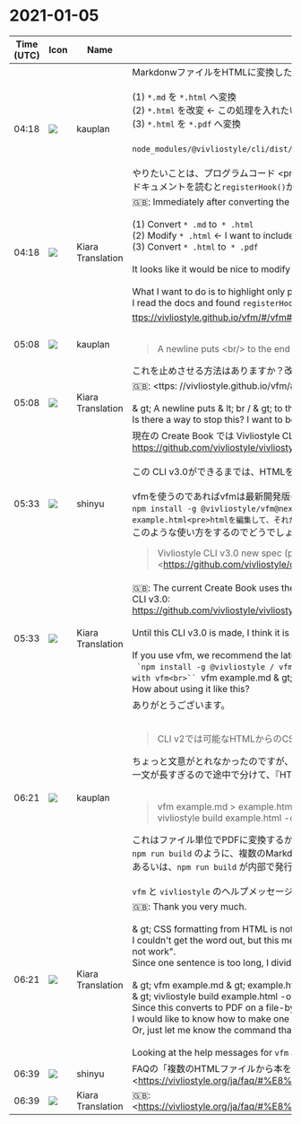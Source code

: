 # 2021-01-05

|Time (UTC)|Icon|Name|Message|
|---|---|---|---|
|04:18|![](https://secure.gravatar.com/avatar/bce57b78a27111affe9a9a95fb793798.jpg?s=72&d=https%3A%2F%2Fa.slack-edge.com%2Fdf10d%2Fimg%2Favatars%2Fava_0021-72.png)|kauplan|MarkdonwファイルをHTMLに変換した直後（あるいはHTMLからPDFへ変換する前）に、HTMLファイルを改変する処理を入れたいのですが、どうすればいいでしょうか。<br><br>(1)  `*.md` を `*.html` へ変換<br>(2) `*.html` を改変  ← この処理を入れたい<br>(3) `*.html` を `*.pdf` へ変換<br><br>`node_modules/@vivliostyle/cli/dist/commands/build.js` を改変すればよさそうにも見えますが、自信はないです。<br><br>やりたいことは、プログラムコード &lt;pre&gt; タグの中の一部だけを強調したり、逆に一部だけをグレー表示することです。HTMLを改変するのが手っ取り早いと思い、質問しました。<br>ドキュメントを読むと`registerHook()`が見つかりましたが、たぶんこれは違うだろうなと思いました。|
|04:18|![](https://avatars.slack-edge.com/2019-08-21/732685848020_f3f20736795184660348_72.png)|Kiara Translation|🇬🇧: Immediately after converting the Markdonw file to HTML (or before converting from HTML to PDF), I would like to add a process to modify the HTML file. What should I do?<br><br>(1) Convert `* .md` to` * .html`<br>(2) Modify `* .html` ← I want to include this process<br>(3) Convert `* .html` to` * .pdf`<br><br>It looks like it would be nice to modify `node_modules / @ vivliostyle / cli / dist / commands / build.js`, but I'm not confident.<br><br>What I want to do is to highlight only part of the program code &amp; lt; pre &amp; gt; tag, or gray out only part of it. I thought it would be quick to modify the HTML, so I asked a question.<br>I read the docs and found `registerHook ()`, but I thought maybe this wasn't the case.|
|05:08|![](https://secure.gravatar.com/avatar/bce57b78a27111affe9a9a95fb793798.jpg?s=72&d=https%3A%2F%2Fa.slack-edge.com%2Fdf10d%2Fimg%2Favatars%2Fava_0021-72.png)|kauplan|<ttps://vivliostyle.github.io/vfm/#/vfm#hard-new-line><br><br><blockquote>A newline puts &lt;br/&gt; to the end of a line.</blockquote>これを止めさせる方法はありますか？改行についてはLaTeXのような挙動にしたいです（主に原稿の都合上）。|
|05:08|![](https://avatars.slack-edge.com/2019-08-21/732685848020_f3f20736795184660348_72.png)|Kiara Translation|🇬🇧: &lt;ttps: //vivliostyle.github.io/vfm/#/vfm#hard-new-line&gt;<br><br>&amp; gt; A newline puts &amp; lt; br / &amp; gt; to the end of a line.<br>Is there a way to stop this? I want to behave like LaTeX for line breaks (mainly for the convenience of the manuscript).|
|05:33|![](https://avatars.slack-edge.com/2018-04-27/354445776386_e258f5ed5ba887b08668_72.jpg)|shinyu|現在の Create Book では Vivliostyle CLI のv3.0.0-pre版が使われていて、markdownからの変換が組み込まれているのですが、CLI v2では可能なHTMLからのCSS組版がうまくいかない問題などがあり、CLI v3.0の動作仕様について見直し作業中です：<br><https://github.com/vivliostyle/vivliostyle-cli/issues/86><br><br>この CLI v3.0ができるまでは、HTMLを編集して使う場合にはCLIの現行バージョンである v2.x を使う方がよいと思います。<br><br>vfmを使うのであればvfmは最新開発版(1.0.0-alpha.11)がおすすめ：<br>```npm install -g @vivliostyle/vfm@next<pre>vivliostyle-cliは現行リリースバージョン(2.1.2)</pre>npm install -g @vivliostyle/cli<pre>このようにしてvfmとvivliostyle/cliをインストールして、<br><br>markdownからhtml変換はvfmで</pre>vfm example.md &gt; example.html<pre>htmlを編集して、それからhtmlからpdfに</pre>vivliostyle build example.html -o example.pdf```<br>このような使い方をするのでどうでしょう？<br><blockquote>Vivliostyle CLI v3.0 new spec (proposal, WIP)  <br><https://github.com/vivliostyle/community/wiki/Vivliostyle-CLI-v3.0-new-spec|https://github.com/vivliostyle/community/wiki/Vivliostyle-CLI-v3.0-new-spec><br><br><blockquote>*Purpose*  <br>Revise the Vivliostyle CLI v3.0 spec to solve the issues found in the previous V3.0.0-pre-releases.  <br>（これまでのv3.0プレリリース版で見つかった問題を解決するため、CLI v3.0の仕様を改訂）</blockquote>Please review and comment here or related issues.</blockquote>|
|05:33|![](https://avatars.slack-edge.com/2019-08-21/732685848020_f3f20736795184660348_72.png)|Kiara Translation|🇬🇧: The current Create Book uses the v3.0.0-pre version of the Vivliostyle CLI, which incorporates conversion from markdown, but CLI v2 has problems such as CSS formatting from HTML not working. We are reviewing the operating specifications of CLI v3.0:<br><https://github.com/vivliostyle/vivliostyle-cli/issues/86><br><br>Until this CLI v3.0 is made, I think it is better to use the current version of CLI, v2.x, when editing and using HTML.<br><br>If you use vfm, we recommend the latest development version (1.0.0-alpha.11) of vfm:<br>`` `npm install -g @vivliostyle / vfm @ next```<br>vivliostyle-cli is the current release version (2.1.2)<br>`` `npm install -g @vivliostyle / cli```<br>Install vfm and vivliostyle / cli in this way,<br><br>Markdown to html conversion with vfm<br>`` `vfm example.md &amp; gt; example.html```<br>Edit html and then from html to pdf<br>`` `vivliostyle build example.html -o example.pdf```<br>How about using it like this?|
|06:21|![](https://secure.gravatar.com/avatar/bce57b78a27111affe9a9a95fb793798.jpg?s=72&d=https%3A%2F%2Fa.slack-edge.com%2Fdf10d%2Fimg%2Favatars%2Fava_0021-72.png)|kauplan|ありがとうございます。<br><br><blockquote>CLI v2では可能なHTMLからのCSS組版がうまくいかない</blockquote>ちょっと文意がとれなかったのですが、これは『CLI v2では可能な「HTMLからのCSS組版」がうまくいかない』ということですよね？『「CLI v2では可能なHTML」からのCSS組版がうまくいかない』という修飾関係かと思って少し悩みました。<br>一文が長すぎるので途中で分けて、『HTMLからのCSS組版は、現状のCLI v3では動作しませんがv2でなら動作します。』とすれば、紛らわしさのない文章になるかなと思いました。<br><br><blockquote>vfm example.md &gt; example.html<br>vivliostyle build example.html -o example.pdf</blockquote>これはファイル単位でPDFに変換するから、`npm run build` とは動作が違いませんか？<br>`npm run build` のように、複数のMarkdownファイル or HTMLファイルから1つのPDFファイルを作る方法を教えていただければと思います。<br>あるいは、`npm run build` が内部で発行しているコマンドをそのまま教えていただければと思います。<br><br>`vfm` と `vivliostyle` のヘルプメッセージを見ても、ファイル単位での変換しかできなさそうでした。|
|06:21|![](https://avatars.slack-edge.com/2019-08-21/732685848020_f3f20736795184660348_72.png)|Kiara Translation|🇬🇧: Thank you very much.<br><br>&amp; gt; CSS formatting from HTML is not possible with CLI v2<br>I couldn't get the word out, but this means that "CSS typesetting from HTML" that is possible with CLI v2 does not work, right? I was a little worried because I thought it was a modifier that "CSS typesetting from" HTML that is possible with CLI v2 "does not work".<br>Since one sentence is too long, I divided it in the middle and said, "CSS typesetting from HTML does not work with the current CLI v3, but it works with v2. I thought it would be an unmistakable sentence.<br><br>&amp; gt; vfm example.md &amp; gt; example.html<br>&amp; gt; vivliostyle build example.html -o example.pdf<br>Since this converts to PDF on a file-by-file basis, isn't it different from `npm run build`?<br>I would like to know how to make one PDF file from multiple Markdown files or HTML files like `npm run build`.<br>Or, just let me know the command that `npm run build` issues internally.<br><br>Looking at the help messages for `vfm` and` vivliostyle`, it seems that only file-by-file conversion is possible.|
|06:39|![](https://avatars.slack-edge.com/2018-04-27/354445776386_e258f5ed5ba887b08668_72.jpg)|shinyu|FAQの「複数のHTMLファイルから本を作るには？」<br><https://vivliostyle.org/ja/faq/#%E8%A4%87%E6%95%B0%E3%81%AEhtml%E3%83%95%E3%82%A1%E3%82%A4%E3%83%AB%E3%81%8B%E3%82%89%E6%9C%AC%E3%82%92%E4%BD%9C%E3%82%8B%E3%81%AB%E3%81%AF|https://vivliostyle.org/ja/faq/#%E8%A4%87%E6%95%B0%E3%81%AEhtml%E3%83%95%E3%82%A1%E3%82%[…]%89%E6%9C%AC%E3%82%92%E4%BD%9C%E3%82%8B%E3%81%AB%E3%81%AF><br><blockquote>Vivliostyle — open source, web browser based CSS typesetting engine project</blockquote>|
|06:39|![](https://avatars.slack-edge.com/2019-08-21/732685848020_f3f20736795184660348_72.png)|Kiara Translation|🇬🇧: <https://vivliostyle.org/ja/faq/#%E8%A4%87%E6%95%B0%E3%81%AEhtml%E3%83%95%E3%82%A1%E3%82%A4%E3%83%AB%E3%81%8B%E3%82%89%E6%9C%AC%E3%82%92%E4%BD%9C%E3%82%8B%E3%81%AB%E3%81%AF|https://vivliostyle.org/ja/faq/#%E8%A4%87%E6%95%B0%E3%81%AEhtml%E3%83%95%E3%82%A1%E3%82%[…]%89%E6%9C%AC%E3%82%92%E4%BD%9C%E3%82%8B%E3%81%AB%E3%81%AF><br>🇯🇵: <https://vivliostyle.org/ja/faq/#%E8%A4%87%E6%95%B0%E3%81%AEhtml%E3%83%95%E3%82%A1%E3%82%A4 ％E3％83％AB％E3％81％8B％E3％82％89％E6％9C％AC％E3％82％92％E4％BD％9C％E3％82％8B％E3％81％AB％E3 ％81％AF | https：//vivliostyle.org/ja/faq/#%E8%A4%87%E6%95%B0%E3%81%AEhtml%E3%83%95%E3%82%A1%E3 ％82％[…]％89％E6％9C％AC％E3％82％92％E4％BD％9C％E3％82％8B％E3％81％AB％E3％81％AF>|
